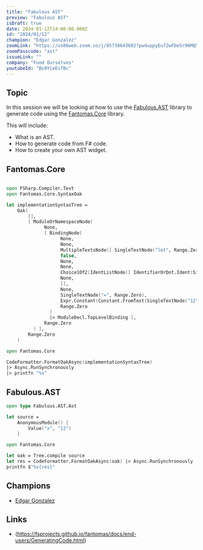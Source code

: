 ```yaml
---
title: "Fabulous AST"
preview: "Fabulous AST"
isDraft: true
date: 2024-01-12T14:00:00.000Z
id: "2024/01/12"
champion: "Edgar Gonzalez"
zoomLink: "https://us06web.zoom.us/j/85738643602?pwd=ppyEu72wFbe5r96MQ5FukF34apbFN6.1"
zoomPasscode: "ast"
issueLink: ""
company: "Fund Ourselves"
youtubeId: "Bs9YieEsTBc"
---
```


## Topic

In this session we will be looking at how to use the [Fabulous.AST](https://github.com/edgarfgp/Fabulous.AST)
library to generate code using the [Fantomas.Core](https://fsprojects.github.io/fantomas/docs/end-users/GeneratingCode.html) library.

This will include:

- What is an AST.
- How to generate code from F# code.
- How to create your own AST widget.

## Fantomas.Core

```fsharp

open FSharp.Compiler.Text
open Fantomas.Core.SyntaxOak

let implementationSyntaxTree =
    Oak(
        [],
        [ ModuleOrNamespaceNode(
              None,
              [ BindingNode(
                    None,
                    None,
                    MultipleTextsNode([ SingleTextNode("let", Range.Zero) ], Range.Zero),
                    false,
                    None,
                    None,
                    Choice1Of2(IdentListNode([ IdentifierOrDot.Ident(SingleTextNode("x", Range.Zero)) ], Range.Zero)),
                    None,
                    [],
                    None,
                    SingleTextNode("=", Range.Zero),
                    Expr.Constant(Constant.FromText(SingleTextNode("12", Range.Zero))),
                    Range.Zero
                )
                |> ModuleDecl.TopLevelBinding ],
              Range.Zero
          ) ],
        Range.Zero
    )

open Fantomas.Core

CodeFormatter.FormatOakAsync(implementationSyntaxTree)
|> Async.RunSynchronously
|> printfn "%s"
```

## Fabulous.AST

```fsharp
open type Fabulous.AST.Ast

let source =
    AnonymousModule() {
        Value("x", "12")
    }

open Fantomas.Core

let oak = Tree.compile source
let res = CodeFormatter.FormatOakAsync(oak) |> Async.RunSynchronously
printfn $"%s{res}"
```

## Champions

- [Edgar Gonzalez](https://github.com/edgarfgp)

## Links

- (https://fsprojects.github.io/fantomas/docs/end-users/GeneratingCode.html)
